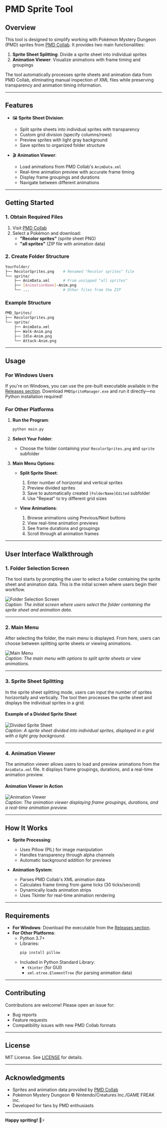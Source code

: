 # PMD Sprite Tool

## Overview

This tool is designed to simplify working with Pokémon Mystery Dungeon (PMD) sprites from [PMD Collab](https://sprites.pmdcollab.org/). It provides two main functionalities:
1. **Sprite Sheet Splitting**: Divide a sprite sheet into individual sprites
2. **Animation Viewer**: Visualize animations with frame timing and groupings

The tool automatically processes sprite sheets and animation data from PMD Collab, eliminating manual inspection of XML files while preserving transparency and animation timing information.

---

## Features

- 🖼️ **Sprite Sheet Division**:
  - Split sprite sheets into individual sprites with transparency
  - Custom grid division (specify columns/rows)
  - Preview sprites with light gray background
  - Save sprites to organized folder structure

- 🎬 **Animation Viewer**:
  - Load animations from PMD Collab's `AnimData.xml`
  - Real-time animation preview with accurate frame timing
  - Display frame groupings and durations
  - Navigate between different animations

---

## Getting Started

### 1. Obtain Required Files
1. Visit [PMD Collab](https://sprites.pmdcollab.org/)
2. Select a Pokémon and download:
   - **"Recolor sprites"** (sprite sheet PNG)
   - **"all sprites"** (ZIP file with animation data)

### 2. Create Folder Structure
```bash
YourFolder/
├── RecolorSprites.png    # Renamed "Recolor sprites" file
└── sprite/
    ├── AnimData.xml      # From unzipped "all sprites"
    ├── [AnimationName]-Anim.png
    └── ...               # Other files from the ZIP
```

### Example Structure
```bash
PMD_Sprites/
├── RecolorSprites.png
└── sprite/
    ├── AnimData.xml
    ├── Walk-Anim.png
    ├── Idle-Anim.png
    └── Attack-Anim.png
```

---

## Usage

### For Windows Users
If you're on Windows, you can use the pre-built executable available in the [Releases section](https://github.com/netraular/PMDSpriteManager/releases). Download `PMDSpriteManager.exe` and run it directly—no Python installation required!

### For Other Platforms
1. **Run the Program**:
   ```bash
   python main.py
   ```

2. **Select Your Folder**:
   - Choose the folder containing your `RecolorSprites.png` and `sprite` subfolder

3. **Main Menu Options**:
   - **Split Sprite Sheet**:
     1. Enter number of horizontal and vertical sprites
     2. Preview divided sprites
     3. Save to automatically created `[FolderName]Edited` subfolder
     4. Use "Repeat" to try different grid sizes

   - **View Animations**:
     1. Browse animations using Previous/Next buttons
     2. View real-time animation previews
     3. See frame durations and groupings
     4. Scroll through all animation frames

---

## User Interface Walkthrough

### 1. Folder Selection Screen
The tool starts by prompting the user to select a folder containing the sprite sheet and animation data. This is the initial screen where users begin their workflow.

![Folder Selection Screen](readme/images/folder_select.png)  
*Caption: The initial screen where users select the folder containing the sprite sheet and animation data.*

---

### 2. Main Menu
After selecting the folder, the main menu is displayed. From here, users can choose between splitting sprite sheets or viewing animations.

![Main Menu](readme/images/main_menu.png)  
*Caption: The main menu with options to split sprite sheets or view animations.*

---

### 3. Sprite Sheet Splitting
In the sprite sheet splitting mode, users can input the number of sprites horizontally and vertically. The tool then processes the sprite sheet and displays the individual sprites in a grid.

#### Example of a Divided Sprite Sheet
![Divided Sprite Sheet](readme/images/divide_screen.png)  
*Caption: A sprite sheet divided into individual sprites, displayed in a grid with a light gray background.*

---

### 4. Animation Viewer
The animation viewer allows users to load and preview animations from the `AnimData.xml` file. It displays frame groupings, durations, and a real-time animation preview.

#### Animation Viewer in Action
![Animation Viewer](readme/images/animation_screen.png)  
*Caption: The animation viewer displaying frame groupings, durations, and a real-time animation preview.*

---

## How It Works

- **Sprite Processing**:
  - Uses Pillow (PIL) for image manipulation
  - Handles transparency through alpha channels
  - Automatic background addition for previews

- **Animation System**:
  - Parses PMD Collab's XML animation data
  - Calculates frame timing from game ticks (30 ticks/second)
  - Dynamically loads animation strips
  - Uses Tkinter for real-time animation rendering

---

## Requirements

- **For Windows**: Download the executable from the [Releases section](https://github.com/netraular/PMDSpriteManager/releases).
- **For Other Platforms**:
  - Python 3.7+
  - Libraries:
    ```bash
    pip install pillow
    ```
  - Included in Python Standard Library:
    - `tkinter` (for GUI)
    - `xml.etree.ElementTree` (for parsing animation data)

---

## Contributing

Contributions are welcome! Please open an issue for:
- Bug reports
- Feature requests
- Compatibility issues with new PMD Collab formats

---

## License

MIT License. See [LICENSE](LICENSE) for details.

---

## Acknowledgments

- Sprites and animation data provided by [PMD Collab](https://sprites.pmdcollab.org/)
- Pokémon Mystery Dungeon © Nintendo/Creatures Inc./GAME FREAK inc.
- Developed for fans by PMD enthusiasts

---

**Happy spriting!** 🐾⚡️